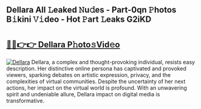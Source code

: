 ## Dellara All 𝙻eaked 𝙽u𝚍es - Part-0qn 𝙿hotos B𝚒kini 𝚅𝚒deo - Hot 𝙿art 𝙻eaks G2iKD

# <h2><a href="http://ld55682.urlbe.top/?page=Dellara">🔗🔗👉👉 Dellara P𝚑oto𝚜Vid𝚎o</a></h2>

[![Dellara](https://i.imgur.com/eBuTRDB.gif)](http://ld55682.urlbe.top/?page=Dellara)
Dellara, a complex and thought-provoking individual, resists easy description. Her distinctive online persona has captivated and provoked viewers, sparking debates on artistic expression, privacy, and the complexities of virtual communities. Despite the uncertainty of her next actions, her impact on the virtual world is profound. With an unwavering spirit and undeniable allure, Dellara impact on digital media is transformative.
